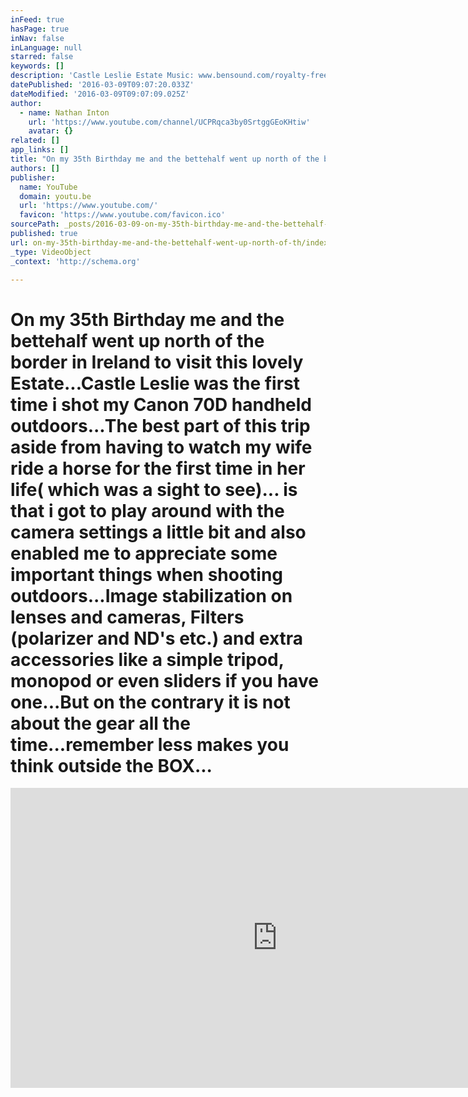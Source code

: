 ```yaml
---
inFeed: true
hasPage: true
inNav: false
inLanguage: null
starred: false
keywords: []
description: 'Castle Leslie Estate Music: www.bensound.com/royalty-free-music'
datePublished: '2016-03-09T09:07:20.033Z'
dateModified: '2016-03-09T09:07:09.025Z'
author:
  - name: Nathan Inton
    url: 'https://www.youtube.com/channel/UCPRqca3by0SrtggGEoKHtiw'
    avatar: {}
related: []
app_links: []
title: "On my 35th Birthday me and the bettehalf went up north of the border in Ireland to visit this lovely Estate...Castle Leslie was the first time i shot my Canon 70D handheld outdoors...The best part of this trip aside from having to watch my wife ride a horse for the first time in her life( which was a sight to see)... is that i got to play around with the camera settings a little bit and also enabled me to appreciate some important things when shooting outdoors...Image stabilization on lenses and cameras, Filters (polarizer and ND's etc.) and extra accessories like a simple tripod, monopod or even sliders if you have one...But on the contrary it is not about the gear all the time...remember less makes you think outside the BOX...\_"
authors: []
publisher:
  name: YouTube
  domain: youtu.be
  url: 'https://www.youtube.com/'
  favicon: 'https://www.youtube.com/favicon.ico'
sourcePath: _posts/2016-03-09-on-my-35th-birthday-me-and-the-bettehalf-went-up-north-of-th.md
published: true
url: on-my-35th-birthday-me-and-the-bettehalf-went-up-north-of-th/index.html
_type: VideoObject
_context: 'http://schema.org'

---
```

# On my 35th Birthday me and the bettehalf went up north of the border in Ireland to visit this lovely Estate...Castle Leslie was the first time i shot my Canon 70D handheld outdoors...The best part of this trip aside from having to watch my wife ride a horse for the first time in her life( which was a sight to see)... is that i got to play around with the camera settings a little bit and also enabled me to appreciate some important things when shooting outdoors...Image stabilization on lenses and cameras, Filters (polarizer and ND's etc.) and extra accessories like a simple tripod, monopod or even sliders if you have one...But on the contrary it is not about the gear all the time...remember less makes you think outside the BOX... 

<iframe src="https://cdn.embedly.com/widgets/media.html?src=https%3A%2F%2Fwww.youtube.com%2Fembed%2F_I0WxY34aUc%3Ffeature%3Doembed&amp;url=https%3A%2F%2Fwww.youtube.com%2Fwatch%3Fv%3D_I0WxY34aUc%26feature%3Dyoutu.be&amp;image=https%3A%2F%2Fi.ytimg.com%2Fvi%2F_I0WxY34aUc%2Fhqdefault.jpg&amp;key=b7d04c9b404c499eba89ee7072e1c4f7&amp;type=text%2Fhtml&amp;schema=youtube" width="854" height="480" scrolling="no" frameborder="0" allowfullscreen="allowfullscreen" style=""></iframe>